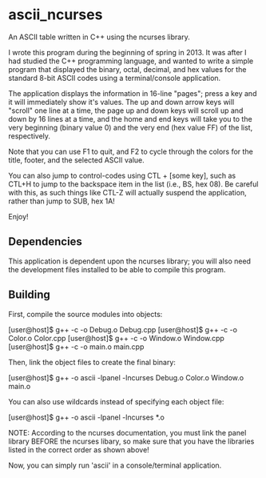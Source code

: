 ascii_ncurses
=============

An ASCII table written in C++ using the ncurses library.

I wrote this program during the beginning of spring in 2013. It was after I had studied the C++ programming language, and wanted to write a simple program that displayed the binary, octal, decimal, and hex values for the standard 8-bit ASCII codes using a terminal/console application.

The application displays the information in 16-line "pages"; press a key and it will immediately show it's values. The up and down arrow keys will "scroll" one line at a time, the page up and down keys will scroll up and down by 16 lines at a time, and the home and end keys will take you to the very beginning (binary value 0) and the very end (hex value FF) of the list, respectively.

Note that you can use F1 to quit, and F2 to cycle through the colors for the title, footer, and the selected ASCII value.

You can also jump to control-codes using CTL + [some key], such as CTL+H to jump to the backspace item in the list (i.e., BS, hex 08). Be careful with this, as such things like CTL-Z will actually suspend the application, rather than jump to SUB, hex 1A!

Enjoy!


Dependencies
------------

This application is dependent upon the ncurses library; you will also need the development files installed to be able to compile this program.


Building
--------

First, compile the source modules into objects:

[user@host]$ g++ -c -o Debug.o Debug.cpp
[user@host]$ g++ -c -o Color.o Color.cpp
[user@host]$ g++ -c -o Window.o Window.cpp
[user@host]$ g++ -c -o main.o main.cpp

Then, link the object files to create the final binary:

[user@host]$ g++ -o ascii -lpanel -lncurses Debug.o Color.o Window.o main.o

You can also use wildcards instead of specifying each object file:

[user@host]$ g++ -o ascii -lpanel -lncurses *.o

NOTE: According to the ncurses documentation, you must link the panel library BEFORE the ncurses libary, so make sure that you have the libraries listed in the correct order as shown above!

Now, you can simply run 'ascii' in a console/terminal application.


